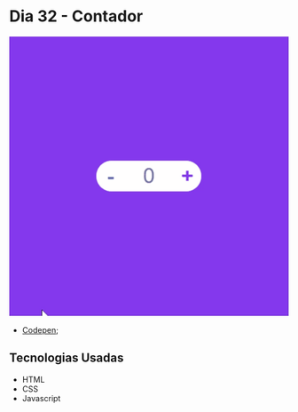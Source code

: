 # Dia 32 - Contador

![Contador](./day32__c.gif?raw=true "Contador")

*   [Codepen](https://codepen.io/lizvidotti91/pen/bGaXYMe); 

## Tecnologias Usadas

*   HTML
*   CSS 
* Javascript
